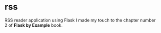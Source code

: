# rss
RSS reader application using Flask
I made my touch to the chapter number 2 of **Flask by Example** book.
